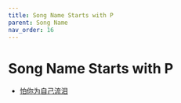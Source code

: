 ```yaml
---
title: Song Name Starts with P
parent: Song Name 
nav_order: 16
---
```


# Song Name Starts with P

- [怕你为自己流泪](/lyrics/Hei_Bao/paniweizijiliulei)
